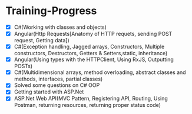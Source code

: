 # Training-Progress

- [x] C#(Working with classes and objects)
- [x] Angular(Http Requests[Anatomy of HTTP requets, sending POST request, Getting data])
- [x] C#(Exception handling, Jagged arrays, Constructors, Multiple constructors, Destructors, Getters & Setters,static, inheritance)
- [x] Angular(Using types with the HTTPClient, Using RxJS, Outputting POSTs)
- [x] C#(Multidimensional arrays, method overloading, abstract classes and methods, interfaces, partial classes)
- [x] Solved some questions on C# OOP
- [x] Getting started with ASP.Net
- [x] ASP.Net Web API(MVC Pattern, Registering API, Routing, Using Postman, returning resources, returning proper status code)